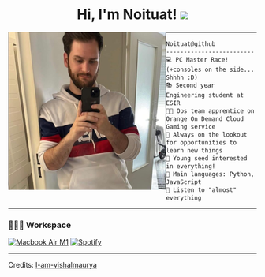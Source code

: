 <h1 align="center">Hi, I'm Noituat!
  <img src="https://media.giphy.com/media/hvRJCLFzcasrR4ia7z/giphy.gif" width="30">
</h1>
<img align="left" src="https://github.com/Noituat/Noituat/blob/main/profile_picture.jpg" alt="Unfortunately I didn't find the author of the pic, feel to open a pull request if found" width="320" />
<hr>

```
Noituat@github
-------------------------
💻 PC Master Race! (+consoles on the side... Shhhh :D)
📚 Second year Engineering student at ESIR
🧑‍💻 Ops team apprentice on Orange On Demand Cloud Gaming service
🔭 Always on the lookout for opportunities to learn new things
🌱 Young seed interested in everything!
🌟 Main languages: Python, JavaScript
🎵 Listen to "almost" everything
```
<hr>

### 👨🏽‍💻 Workspace
<p>
    <a href="#"><img alt="Macbook Air M1" src="https://img.shields.io/badge/Apple-MacBook_Air_2020-999999?style=for-the-badge&logo=apple&logoColor=white"></a>
    <a href="#"><img alt="Spotify" src="https://img.shields.io/badge/Spotify-1ED760?&style=for-the-badge&logo=spotify&logoColor=white"></a>
</p>


------
Credits: [I-am-vishalmaurya](https://github.com/I-am-vishalmaurya)
